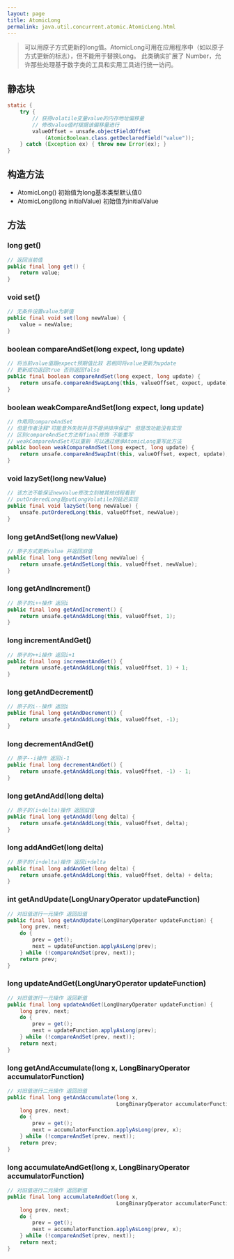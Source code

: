 ```yaml
---
layout: page
title: AtomicLong
permalink: java.util.concurrent.atomic.AtomicLong.html
---
```

> 可以用原子方式更新的long值。AtomicLong可用在应用程序中（如以原子方式更新的标志），但不能用于替换Long。
> 此类确实扩展了 Number，允许那些处理基于数字类的工具和实用工具进行统一访问。

## 静态块
```java
static {
    try {
        // 获得volatile变量value的内存地址偏移量
        // 修改value值时根据该偏移量进行
        valueOffset = unsafe.objectFieldOffset
            (AtomicBoolean.class.getDeclaredField("value"));
    } catch (Exception ex) { throw new Error(ex); }
}
```

## 构造方法
- AtomicLong() 初始值为long基本类型默认值0  
- AtomicLong(long initialValue) 初始值为initialValue  

## 方法
### long get()
```java
// 返回当前值
public final long get() {
    return value;
}
```

### void set()
```java
// 无条件设置value为新值
public final void set(long newValue) {
    value = newValue;
}
```

### boolean compareAndSet(long expect, long update)
```java
// 将当前value值跟expect预期值比较 若相同将value更新为update
// 更新成功返回true 否则返回false
public final boolean compareAndSet(long expect, long update) {
    return unsafe.compareAndSwapLong(this, valueOffset, expect, update);
}
```

### boolean weakCompareAndSet(long expect, long update)
```java
// 作用同compareAndSet 
// 但是作者注释"可能意外失败并且不提供排序保证" 但是改功能没有实现 
// 区别compareAndSet方法有final修饰 不能重写
// weakCompareAndSet可以重新 可以通过继承AtomicLong重写此方法
public boolean weakCompareAndSet(long expect, long update) {
    return unsafe.compareAndSwapInt(this, valueOffset, expect, update);
}
```

### void lazySet(long newValue)
```java
// 该方法不能保证newValue修改立刻被其他线程看到
// putOrderedLong是putLongVolatile的延迟实现
public final void lazySet(long newValue) {
    unsafe.putOrderedLong(this, valueOffset, newValue);
}
```

### long getAndSet(long newValue)
```java
// 原子方式更新value 并返回旧值
public final long getAndSet(long newValue) {
    return unsafe.getAndSetLong(this, valueOffset, newValue);
}
```

### long getAndIncrement()
```java
// 原子的i++操作 返回i
public final long getAndIncrement() {
    return unsafe.getAndAddLong(this, valueOffset, 1);
}
```

### long incrementAndGet()
```java
// 原子的++i操作 返回i+1
public final long incrementAndGet() {
    return unsafe.getAndAddLong(this, valueOffset, 1) + 1;
}
```

### long getAndDecrement()
```java
// 原子的i--操作 返回i
public final long getAndDecrement() {
    return unsafe.getAndAddLong(this, valueOffset, -1);
}
```

### long decrementAndGet()
```java
// 原子--i操作 返回i-1
public final long decrementAndGet() {
    return unsafe.getAndAddLong(this, valueOffset, -1) - 1;
}
```

### long getAndAdd(long delta)
```java
// 原子的(i+delta)操作 返回旧值
public final long getAndAdd(long delta) {
    return unsafe.getAndAddLong(this, valueOffset, delta);
}
```

### long addAndGet(long delta)
```java
// 原子的(i+delta)操作 返回i+delta
public final long addAndGet(long delta) {
    return unsafe.getAndAddLong(this, valueOffset, delta) + delta;
}
```

### int getAndUpdate(LongUnaryOperator updateFunction)
```java
// 对旧值进行一元操作 返回旧值
public final long getAndUpdate(LongUnaryOperator updateFunction) {
    long prev, next;
    do {
        prev = get();
        next = updateFunction.applyAsLong(prev);
    } while (!compareAndSet(prev, next));
    return prev;
}
```

### long updateAndGet(LongUnaryOperator updateFunction)
```java
// 对旧值进行一元操作 返回新值
public final long updateAndGet(LongUnaryOperator updateFunction) {
    long prev, next;
    do {
        prev = get();
        next = updateFunction.applyAsLong(prev);
    } while (!compareAndSet(prev, next));
    return next;
}
```

### long getAndAccumulate(long x, LongBinaryOperator accumulatorFunction)
```java
// 对旧值进行二元操作 返回旧值
public final long getAndAccumulate(long x,
                                   LongBinaryOperator accumulatorFunction) {
    long prev, next;
    do {
        prev = get();
        next = accumulatorFunction.applyAsLong(prev, x);
    } while (!compareAndSet(prev, next));
    return prev;
}
```

### long accumulateAndGet(long x, LongBinaryOperator accumulatorFunction)
```java
// 对旧值进行二元操作 返回新值
public final long accumulateAndGet(long x,
                                   LongBinaryOperator accumulatorFunction) {
    long prev, next;
    do {
        prev = get();
        next = accumulatorFunction.applyAsLong(prev, x);
    } while (!compareAndSet(prev, next));
    return next;
}
```
